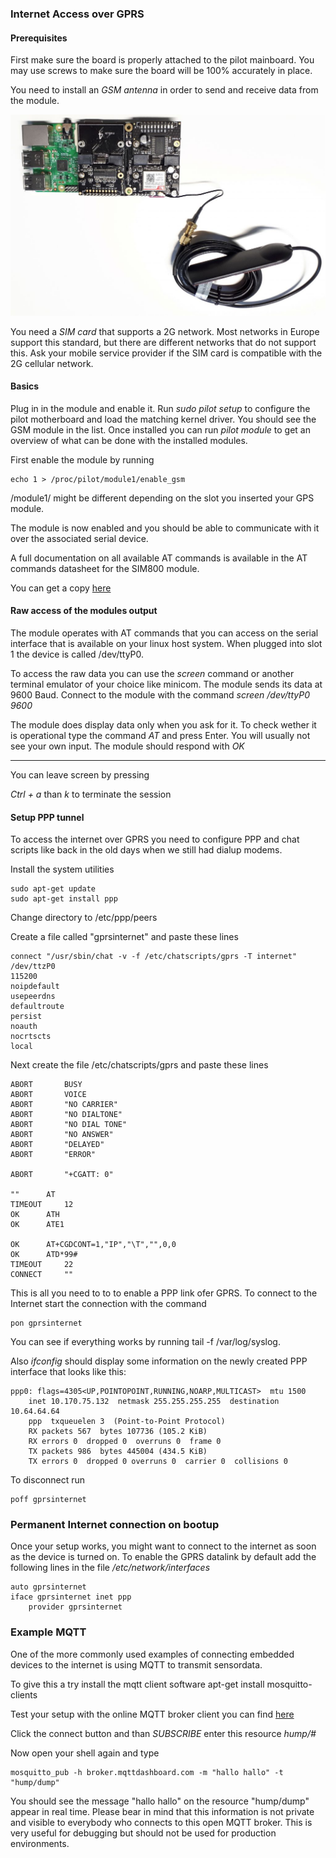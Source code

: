 ### Internet Access over GPRS

#### Prerequisites

First make sure the board is properly attached to the pilot mainboard.
You may use screws to make sure the board will be 100% accurately in place.


You need to install an *GSM antenna* in order to send and receive data from the module.


![antenna](/images/GSM/antenna.jpg "GSM antenna")




You need a *SIM card* that supports a 2G network.
Most networks in Europe support this standard, but there are different networks that do not support this.
Ask your mobile service provider if the SIM card is compatible with the 2G cellular network.






#### Basics

Plug in in the module and enable it.
Run *sudo pilot setup* to configure the pilot motherboard and load the matching kernel driver.
You should see the GSM module in the  list.
Once installed you can run *pilot module* to get an overview of what can be done with the installed modules.

First enable the module by running 

    echo 1 > /proc/pilot/module1/enable_gsm

/module1/ might be different depending on the slot you inserted your GPS module.

The module is now enabled and you should be able to communicate with it over the associated serial device.

A full documentation on all available AT commands is available in the AT commands datasheet for the SIM800 module.

You can get a copy [here](/docs/docs/sim800_series_at_command_manual_v1.01.pdf "The AT reference of the SIM800 module") 





#### Raw access of the modules output

The module operates with AT commands that you can access on the serial interface that is available on your linux host system.
When plugged into slot 1 the device is called /dev/ttyP0.

To access the raw data you can use the *screen* command or another terminal emulator of your choice like minicom.
The module sends its data at 9600 Baud.
Connect to the module with the command *screen /dev/ttyP0 9600*

The module does display data only when you ask for it.
To check wether it is operational type the command *AT* and press Enter.
You will usually not see your own input.
The module should respond with *OK*


---

You can leave screen by pressing

*Ctrl + a* than *k* to terminate the session





#### Setup PPP tunnel


To access the internet over GPRS you need to configure PPP and chat scripts like back in the old days when we still had dialup modems.



Install the system utilities

    sudo apt-get update 
    sudo apt-get install ppp 

Change directory to /etc/ppp/peers

Create a file called "gprsinternet" and paste these lines


    connect "/usr/sbin/chat -v -f /etc/chatscripts/gprs -T internet"
    /dev/ttzP0
    115200
    noipdefault
    usepeerdns
    defaultroute
    persist
    noauth
    nocrtscts
    local

Next create the file /etc/chatscripts/gprs and paste these lines

    ABORT		BUSY
    ABORT		VOICE
    ABORT		"NO CARRIER"
    ABORT		"NO DIALTONE"
    ABORT		"NO DIAL TONE"
    ABORT		"NO ANSWER"
    ABORT		"DELAYED"
    ABORT		"ERROR"

    ABORT		"+CGATT: 0"

    ""		AT
    TIMEOUT		12
    OK		ATH
    OK		ATE1

    OK		AT+CGDCONT=1,"IP","\T","",0,0
    OK		ATD*99#
    TIMEOUT		22
    CONNECT		""


This is all you need to to to enable a PPP link ofer GPRS.
To connect to the Internet start the connection with the command

    pon gprsinternet

You can see if everything works by running 
    tail -f /var/log/syslog.

Also  *ifconfig* should display some information on the newly created PPP interface that looks like this:

    ppp0: flags=4305<UP,POINTOPOINT,RUNNING,NOARP,MULTICAST>  mtu 1500
        inet 10.170.75.132  netmask 255.255.255.255  destination 10.64.64.64
        ppp  txqueuelen 3  (Point-to-Point Protocol)
        RX packets 567  bytes 107736 (105.2 KiB)
        RX errors 0  dropped 0  overruns 0  frame 0
        TX packets 986  bytes 445004 (434.5 KiB)
        TX errors 0  dropped 0 overruns 0  carrier 0  collisions 0


To disconnect run

    poff gprsinternet

### Permanent Internet connection on bootup

Once your setup works, you might want to connect to the internet as soon as the device is turned on.
To enable the GPRS datalink by default add the following lines in the file */etc/network/interfaces*

    auto gprsinternet
    iface gprsinternet inet ppp
	    provider gprsinternet


### Example MQTT

One of the more commonly used examples of connecting embedded devices to the internet is using MQTT to transmit sensordata.

To give this a try install the mqtt client software 
    apt-get install mosquitto-clients

Test your setup with the online MQTT broker client you can find [here](http://www.hivemq.com/demos/websocket-client/ "Online MQTT broker") 

Click the connect button and than *SUBSCRIBE* enter this resource *hump/#*


Now open your shell again and type 

    mosquitto_pub -h broker.mqttdashboard.com -m "hallo hallo" -t "hump/dump"


You should see the message "hallo hallo" on the resource "hump/dump" appear in real time.
Please bear in mind that this information is not private and visible to everybody who connects to this open MQTT broker.
This is very useful for debugging but should not be used for production environments.